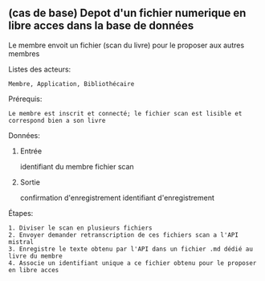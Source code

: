 ## (cas de base) Depot d'un fichier numerique en libre acces dans la base de données

Le membre envoit un fichier (scan du livre) pour le proposer aux autres membres

Listes des acteurs:

    Membre, Application, Bibliothécaire

Prérequis:

    Le membre est inscrit et connecté; le fichier scan est lisible et correspond bien a son livre

Données:

1) Entrée

    identifiant du membre
    fichier scan

2) Sortie

    confirmation d'enregistrement
    identifiant d'enregistrement

Étapes:

    1. Diviser le scan en plusieurs fichiers
    2. Envoyer demander retranscription de ces fichiers scan a l'API mistral
    3. Enregistre le texte obtenu par l'API dans un fichier .md dédié au livre du membre
    4. Associe un identifiant unique a ce fichier obtenu pour le proposer en libre acces